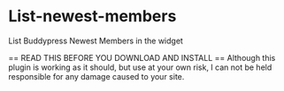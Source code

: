 List-newest-members
===================

List Buddypress Newest Members in the widget



== READ THIS BEFORE YOU DOWNLOAD AND INSTALL ==
Although this plugin is working as it should, but use at your own risk, 
I can not be held responsible for any damage caused to your site.

